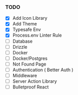 ### TODO
 - [x] Add Icon Library
 - [x] Add Theme
 - [x] Typesafe Env
 - [x] Process.env Linter Rule
 - [ ] Database
 - [ ] Drizzle
 - [ ] Docker
 - [ ] Docker/Postgres
 - [ ] Not Found Page
 - [ ] Authentication ( Better Auth )
 - [ ] Middleware
 - [ ] Server Action Library
 - [ ] Bulletproof React
